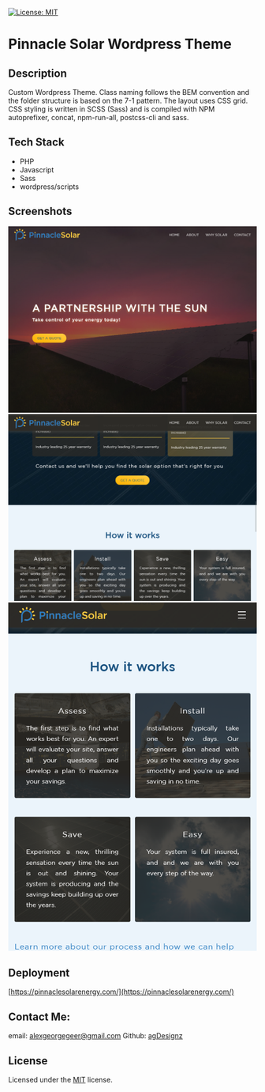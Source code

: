 [![License: MIT](https://img.shields.io/badge/License-MIT-yellow.svg)](https://opensource.org/licenses/MIT)

# Pinnacle Solar Wordpress Theme

## Description

Custom Wordpress Theme. Class naming follows the BEM convention and the folder structure is based on the 7-1 pattern. The layout uses CSS grid. CSS styling is written in SCSS (Sass) and is compiled with NPM autoprefixer, concat, npm-run-all, postcss-cli and sass.

## Tech Stack

- PHP
- Javascript
- Sass
- wordpress/scripts

## Screenshots

![The home hero section](./readme_assets/img-1.png.png)
![Part of the page](./readme_assets/img-2.png.png)
![Part of the page](./readme_assets/img-3.png.png)

## Deployment

[https://pinnaclesolarenergy.com/](https://pinnaclesolarenergy.com/)

## Contact Me:

email: [alexgeorgegeer@gmail.com](alexgeorgegeer@gmail.com)
Github: [agDesignz](https://github.com/agDesignz)

## License

Licensed under the [MIT](https://opensource.org/license/mit/) license.
